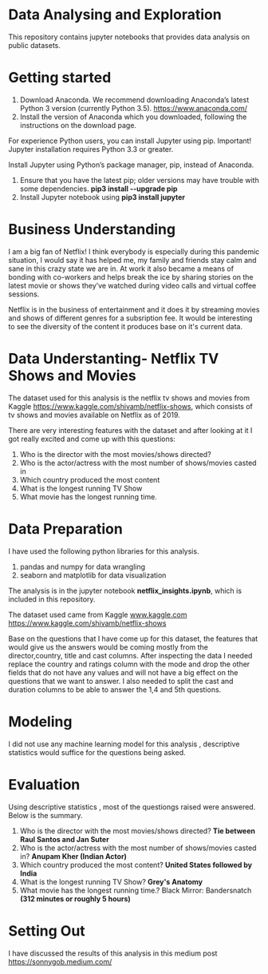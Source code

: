 # Data Analysing and Exploration 
This repository contains jupyter notebooks that provides data analysis on public datasets.

# Getting started
1. Download Anaconda. We recommend downloading Anaconda’s latest Python 3 version (currently Python 3.5). https://www.anaconda.com/
2. Install the version of Anaconda which you downloaded, following the instructions on the download page.

For experience Python users, you can install Jupyter using pip.
Important! Jupyter installation requires Python 3.3 or greater.

Install Jupyter using Python’s package manager, pip, instead of Anaconda. 
1. Ensure that you have the latest pip; older versions may have trouble with some dependencies. **pip3 install --upgrade pip**
2. Install Jupyter notebook using **pip3 install jupyter**

# Business Understanding
I am a big fan of Netflix! I think everybody is especially during this pandemic situation, I would say it has helped me, my family and friends stay calm and sane in this crazy state we are in. At work it also became a means of bonding with co-workers and helps break the ice by sharing stories on the latest movie or shows they’ve watched during video calls and virtual coffee sessions.

Netflix is in the business of entertainment and it does it by streaming movies and shows of different genres for a subsription fee. It would be interesting to see the diversity of the content it produces base on it's current data.

# Data Understanting- Netflix TV Shows and Movies
The dataset used for this analysis is the netflix tv shows and movies from Kaggle https://www.kaggle.com/shivamb/netflix-shows, which consists of tv shows and movies available on Netflix as of 2019.

There are very interesting features with the dataset and after looking at it I got really excited and come up with this questions:
1. Who is the director with the most movies/shows directed?
2. Who is the actor/actress with the most number of shows/movies casted in
3. Which country produced the most content
4. What is the longest running TV Show
5. What movie has the longest running time.

# Data Preparation
I have used the following python libraries for this analysis.
1. pandas and numpy for data wrangling
2. seaborn and matplotlib for data visualization

The analysis is in the jupyter notebook **netflix_insights.ipynb**, which is included in this repository.

The dataset used came from Kaggle www.kaggle.com https://www.kaggle.com/shivamb/netflix-shows

Base on the questions that I have come up for this dataset, the features that would give us the answers would be coming mostly from the director,country, title and cast columns. After inspecting the data I needed replace the country and ratings column with the mode and drop the other fields that do not have any values and will not have a big effect on the questions that we want to answer. I also needed to split the cast and duration columns to be able to answer the 1,4 and 5th questions.
# Modeling
I did not use any machine learning model for this analysis , descriptive statistics would suffice for the questions being asked.
# Evaluation
Using descriptive statistics , most of the questiongs raised were answered. Below is the summary.
1. Who is the director with the most movies/shows directed? **Tie between Raul Santos and Jan Suter**
2. Who is the actor/actress with the most number of shows/movies casted in? **Anupam Kher (Indian Actor)**
3. Which country produced the most content? **United States followed by India**
4. What is the longest running TV Show? **Grey's Anatomy**
5. What movie has the longest running time.? Black Mirror: Bandersnatch **(312 minutes or roughly 5 hours)**
# Setting Out
I have discussed the results of this analysis in this medium post https://sonnygob.medium.com/
